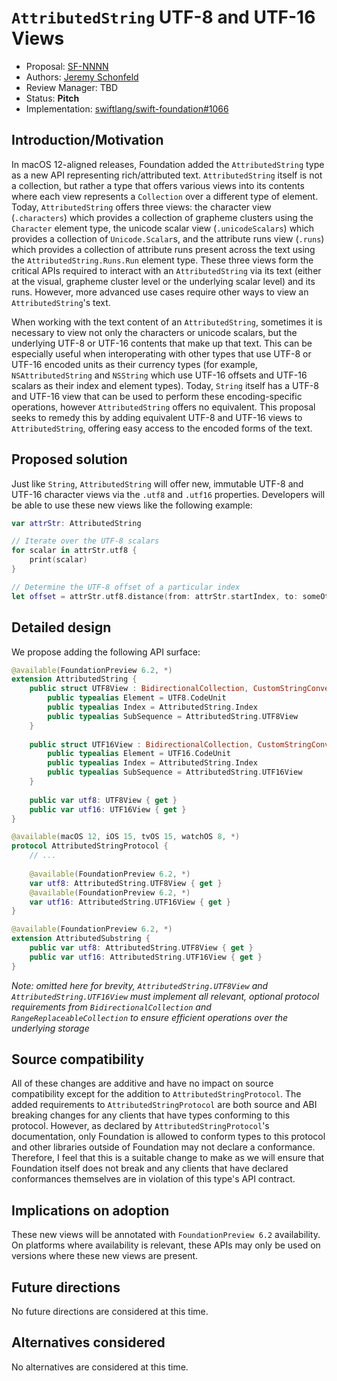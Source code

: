 # `AttributedString` UTF-8 and UTF-16 Views

* Proposal: [SF-NNNN](NNNN-attributedstring-utf8-utf16-views.md)
* Authors: [Jeremy Schonfeld](https://github.com/jmschonfeld)
* Review Manager: TBD
* Status: **Pitch**
* Implementation: [swiftlang/swift-foundation#1066](https://github.com/swiftlang/swift-foundation/pull/1066)

## Introduction/Motivation

In macOS 12-aligned releases, Foundation added the `AttributedString` type as a new API representing rich/attributed text. `AttributedString` itself is not a collection, but rather a type that offers various views into its contents where each view represents a `Collection` over a different type of element. Today, `AttributedString` offers three views: the character view (`.characters`) which provides a collection of grapheme clusters using the `Character` element type, the unicode scalar view (`.unicodeScalars`) which provides a collection of `Unicode.Scalar`s, and the attribute runs view (`.runs`) which provides a collection of attribute runs present across the text using the `AttributedString.Runs.Run` element type. These three views form the critical APIs required to interact with an `AttributedString` via its text (either at the visual, grapheme cluster level or the underlying scalar level) and its runs. However, more advanced use cases require other ways to view an `AttributedString`'s text.

When working with the text content of an `AttributedString`, sometimes it is necessary to view not only the characters or unicode scalars, but the underlying UTF-8 or UTF-16 contents that make up that text. This can be especially useful when interoperating with other types that use UTF-8 or UTF-16 encoded units as their currency types (for example, `NSAttributedString` and `NSString` which use UTF-16 offsets and UTF-16 scalars as their index and element types). Today, `String` itself has a UTF-8 and UTF-16 view that can be used to perform these encoding-specific operations, however `AttributedString` offers no equivalent. This proposal seeks to remedy this by adding equivalent UTF-8 and UTF-16 views to `AttributedString`, offering easy access to the encoded forms of the text.

## Proposed solution

Just like `String`, `AttributedString` will offer new, immutable UTF-8 and UTF-16 character views via the `.utf8` and `.utf16` properties. Developers will be able to use these new views like the following example:

```swift
var attrStr: AttributedString

// Iterate over the UTF-8 scalars
for scalar in attrStr.utf8 {
    print(scalar)
}

// Determine the UTF-8 offset of a particular index
let offset = attrStr.utf8.distance(from: attrStr.startIndex, to: someOtherIndex)
```

## Detailed design

We propose adding the following API surface:

```swift
@available(FoundationPreview 6.2, *)
extension AttributedString {
    public struct UTF8View : BidirectionalCollection, CustomStringConvertible, Sendable {
        public typealias Element = UTF8.CodeUnit
        public typealias Index = AttributedString.Index
        public typealias SubSequence = AttributedString.UTF8View
    }
    
    public struct UTF16View : BidirectionalCollection, CustomStringConvertible, Sendable {
        public typealias Element = UTF16.CodeUnit
        public typealias Index = AttributedString.Index
        public typealias SubSequence = AttributedString.UTF16View
    }
    
    public var utf8: UTF8View { get }
    public var utf16: UTF16View { get }
}

@available(macOS 12, iOS 15, tvOS 15, watchOS 8, *)
protocol AttributedStringProtocol {
    // ...
    
    @available(FoundationPreview 6.2, *)
    var utf8: AttributedString.UTF8View { get }
    @available(FoundationPreview 6.2, *)
    var utf16: AttributedString.UTF16View { get }
}

@available(FoundationPreview 6.2, *)
extension AttributedSubstring {
    public var utf8: AttributedString.UTF8View { get }
    public var utf16: AttributedString.UTF16View { get }
}
```

_Note: omitted here for brevity, `AttributedString.UTF8View` and `AttributedString.UTF16View` must implement all relevant, optional protocol requirements from `BidirectionalCollection` and `RangeReplaceableCollection` to ensure efficient operations over the underlying storage_

## Source compatibility

All of these changes are additive and have no impact on source compatibility except for the addition to `AttributedStringProtocol`. The added requirements to `AttributedStringProtocol` are both source and ABI breaking changes for any clients that have types conforming to this protocol. However, as declared by `AttributedStringProtocol`'s documentation, only Foundation is allowed to conform types to this protocol and other libraries outside of Foundation may not declare a conformance. Therefore, I feel that this is a suitable change to make as we will ensure that Foundation itself does not break and any clients that have declared conformances themselves are in violation of this type's API contract.

## Implications on adoption

These new views will be annotated with `FoundationPreview 6.2` availability. On platforms where availability is relevant, these APIs may only be used on versions where these new views are present.

## Future directions

No future directions are considered at this time.

## Alternatives considered

No alternatives are considered at this time.
